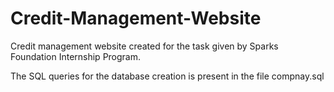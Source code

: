 # Credit-Management-Website
Credit management website created for the task given by Sparks Foundation Internship Program.


The SQL queries for the database creation is present in the file compnay.sql
